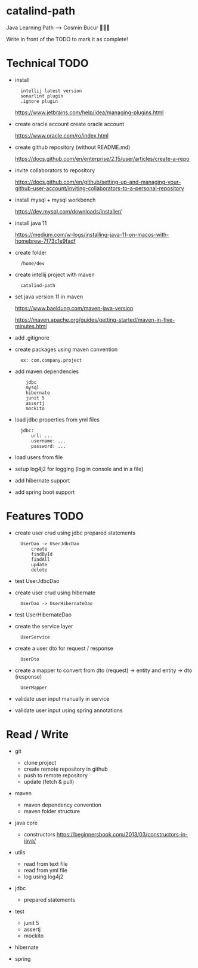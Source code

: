 # catalind-path
Java Learning Path --> Cosmin Bucur 👨🏻‍💻

Write in front of the TODO to mark it as complete! 

# Technical TODO

- install

        intellij latest version
        sonarlint plugin
        .ignore plugin
    
    https://www.jetbrains.com/help/idea/managing-plugins.html
- create oracle account
    create oracle account
    
    https://www.oracle.com/ro/index.html
- create github repository (without README.md)

    https://docs.github.com/en/enterprise/2.15/user/articles/create-a-repo
- invite collaborators to repository

   https://docs.github.com/en/github/setting-up-and-managing-your-github-user-account/inviting-collaborators-to-a-personal-repository
- install mysql + mysql workbench

    https://dev.mysql.com/downloads/installer/
- install java 11

    https://medium.com/w-logs/installing-java-11-on-macos-with-homebrew-7f73c1e9fadf
- create folder 
        
        /home/dev
- create intellij project with maven
 
        catalind-path
- set java version 11 in maven

    https://www.baeldung.com/maven-java-version
    
    https://maven.apache.org/guides/getting-started/maven-in-five-minutes.html

- add .gitignore
- create packages using maven convention
    
        ex: com.company.project
- add maven dependencies

          jdbc
          mysql
          hibernate
          junit 5
          assertj
          mockito  
           
- load jdbc properties from yml files
    
        jdbc:
            url: ...
            username: ...
            password: ...
        
- load users from file
- setup log4j2 for logging (log in console and in a file)
- add hibernate support
- add spring boot support

# Features TODO

- create user crud using jdbc prepared statements

        UserDao -> UserJdbcDao
            create
            findById
            findAll
            update
            delete
            
- test UserJdbcDao
- create user crud using hibernate

        UserDao -> UserHibernateDao
    
- test UserHibernateDao
- create the service layer

        UserService
- create a user dto for request / response

        UserDto
        
- create a mapper to convert from dto (request) -> entity and entity -> dto (response)

        UserMapper
        
- validate user input manually in service
- validate user input using spring annotations

# Read / Write

- git
    - clone project
    - create remote repository in github
    - push to remote repository
    - update (fetch & pull)
    
- maven
    - maven dependency convention
    - maven folder structure
    
- java core
    - constructors https://beginnersbook.com/2013/03/constructors-in-java/

- utils
    - read from text file
    - read from yml file
    - log using log4j2
 
- jdbc
    - prepared statements
    
- test
    - junit 5
    - assertj
    - mockito
             
- hibernate
- spring
